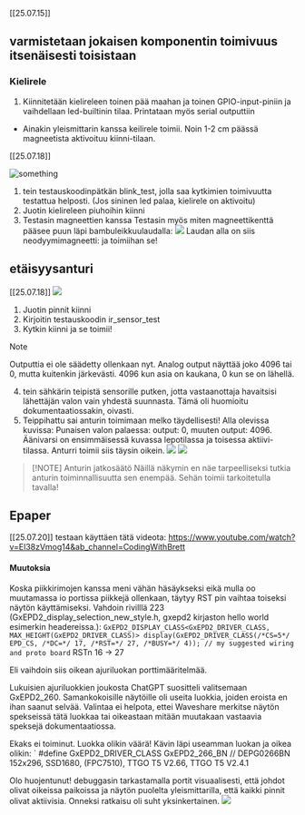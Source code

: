 [[25.07.15]]

## varmistetaan jokaisen komponentin toimivuus itsenäisesti toisistaan

### Kielirele
1. Kiinnitetään kielireleen toinen pää maahan ja toinen GPIO-input-piniin ja vaihdellaan led-builtinin tilaa. Printataan myös serial outputtiin 
- Ainakin yleismittarin kanssa keilirele toimii. Noin 1-2 cm päässä magneetista aktivoituu kiinni-tilaan.

[[25.07.18]]

![something](./attachments/IMG20250718194050.jpg?raw=true "Title")

1. tein testauskoodinpätkän blink_test, jolla saa kytkimien toimivuutta testattua helposti. (Jos sininen led palaa, kielirele on aktivoitu)
2. Juotin kielireleen piuhoihin kiinni
3. Testasin magneettien kanssa
Testasin myös miten magneettikenttä pääsee puun läpi bambuleikkuulaudalla:
![](./attachments/IMG20250718194119.jpg||500)
Laudan alla on siis neodyymimagneetti: ja toimiihan se!

## etäisyysanturi
[[25.07.18]]
 ![](./attachments/IMG20250718191820.jpg||500)
1. Juotin pinnit kiinni
2. Kirjoitin testauskoodin ir_sensor_test
3. Kytkin kiinni ja se toimii!

> [!NOTE]
> Outputtia ei ole säädetty ollenkaan nyt. Analog output näyttää joko 4096 tai 0, mutta kuitenkin järkevästi. 4096 kun asia on kaukana, 0 kun se on lähellä.

4. tein sähkärin teipistä sensorille putken, jotta vastaanottaja havaitsisi lähettäjän valon vain yhdestä suunnasta. Tämä oli huomioitu dokumentaatiossakin, oivasti. 
5. Teippihattu sai anturin toimimaan melko täydellisesti!
Alla olevissa kuvissa: Punaisen valon palaessa: output: 0, muuten output: 4096. Äänivarsi on ensimmäisessä kuvassa lepotilassa ja toisessa aktiivi-tilassa. Anturri toimii siis täysin oikein.
![](./attachments/IMG20250718205333.jpg||500)
![](./attachments/IMG20250718205340.jpg||500)

> [!NOTE] Anturin jatkosäätö
> Näillä näkymin en näe tarpeelliseksi tutkia anturin toiminnallisuutta sen enempää. Sehän toimii tarkoitetulla tavalla!

## Epaper
[[25.07.20]]
testaan käyttäen tätä videota: https://www.youtube.com/watch?v=El38zVmog14&ab_channel=CodingWithBrett

#### Muutoksia
Koska piikkirimojen kanssa meni vähän häsäykseksi eikä mulla oo muutamassa io portissa piikkejä ollenkaan, täytyy RST pin vaihtaa toiseksi näytön käyttämiseksi.
Vahdoin rivilllä 223 (GxEPD2_display_selection_new_style.h, gxepd2 kirjaston hello world esimerkin headereissa.): `GxEPD2_DISPLAY_CLASS<GxEPD2_DRIVER_CLASS, MAX_HEIGHT(GxEPD2_DRIVER_CLASS)> display(GxEPD2_DRIVER_CLASS(/*CS=5*/ EPD_CS, /*DC=*/ 17, /*RST=*/ 27, /*BUSY=*/ 4)); // my suggested wiring and proto board` RSTn 16 -> 27

Eli vaihdoin siis oikean ajuriluokan porttimääritelmää.

Lukuisien ajuriluokkien joukosta ChatGPT suositteli valitsemaan GxEPD2_260. Samankokoisille näytöille oli useita luokkia, joiden eroista en ihan saanut selvää. Valintaa ei helpota, ettei Waveshare merkitse näytön spekseissä tätä luokkaa tai oikeastaan mitään muutakaan vastaavia speksejä dokumentaatiossa.

Ekaks ei toiminut. Luokka olikin väärä! Kävin läpi useamman luokan ja oikea olikin: 
` #define GxEPD2_DRIVER_CLASS GxEPD2_266_BN // DEPG0266BN 152x296, SSD1680, (FPC7510), TTGO T5 V2.66, TTGO T5 V2.4.1

Olo huojentunut! debuggasin tarkastamalla portit visuaalisesti, että johdot olivat oikeissa paikoissa ja näytön puolelta yleismittarilla, että kaikki pinnit olivat aktiivisia. Onneksi ratkaisu oli suht yksinkertainen.
![](./attachments/IMG20250720140437.jpg|500)



